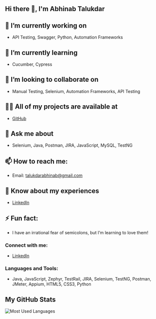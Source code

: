 ## Hi there 👋, I'm Abhinab Talukdar

## 🔭 I’m currently working on 
- API Testing, Swagger, Python, Automation Frameworks

## 🌱 I’m currently learning 
- Cucumber, Cypress

## 👯 I’m looking to collaborate on
- Manual Testing, Selenium, Automation Frameworks, API Testing

## 👨‍💻 All of my projects are available at
- [GitHub](https://github.com/pramoddutta)

## 💬 Ask me about 
- Selenium, Java, Postman, JIRA, JavaScript, MySQL, TestNG

## 📫 How to reach me:
- Email: talukdarabhinab@gmail.com

## 📄 Know about my experiences
- [LinkedIn](https://www.linkedin.com/in/abhinab-talukdar)

## ⚡ Fun fact: 
- I have an irrational fear of semicolons, but I’m learning to love them!

### Connect with me:
- [LinkedIn](https://www.linkedin.com/in/abhinab-talukdar)

### Languages and Tools:
- Java, JavaScript, Zephyr, TestRail, JIRA, Selenium, TestNG, Postman, JMeter, Appium, HTML5, CSS3, Python

## My GitHub Stats
![Most Used Languages](https://github-readme-stats.vercel.app/api/top-langs/?username=your-username&hide=html,css&layout=compact)

